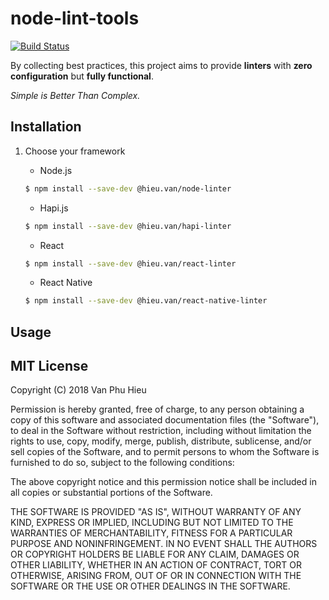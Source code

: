 # node-lint-tools

[![Build Status](https://travis-ci.org/hieuvp/node-lint-tools.svg?branch=master)](https://travis-ci.org/hieuvp/node-lint-tools)

By collecting best practices, this project aims to provide **linters** with **zero configuration** but **fully functional**.

*Simple is Better Than Complex.*

## Installation

1. Choose your framework

	* Node.js

	```sh
	$ npm install --save-dev @hieu.van/node-linter
	```

	* Hapi.js

	```sh
	$ npm install --save-dev @hieu.van/hapi-linter
	```

	* React

	```sh
	$ npm install --save-dev @hieu.van/react-linter
	```

	* React Native

	```sh
	$ npm install --save-dev @hieu.van/react-native-linter
	```

## Usage


## MIT License

Copyright (C) 2018 Van Phu Hieu

Permission is hereby granted, free of charge, to any person obtaining a copy of this software and associated documentation files (the "Software"), to deal in the Software without restriction, including without limitation the rights to use, copy, modify, merge, publish, distribute, sublicense, and/or sell copies of the Software, and to permit persons to whom the Software is furnished to do so, subject to the following conditions:

The above copyright notice and this permission notice shall be included in all copies or substantial portions of the Software.

THE SOFTWARE IS PROVIDED "AS IS", WITHOUT WARRANTY OF ANY KIND, EXPRESS OR IMPLIED, INCLUDING BUT NOT LIMITED TO THE WARRANTIES OF MERCHANTABILITY, FITNESS FOR A PARTICULAR PURPOSE AND NONINFRINGEMENT. IN NO EVENT SHALL THE AUTHORS OR COPYRIGHT HOLDERS BE LIABLE FOR ANY CLAIM, DAMAGES OR OTHER LIABILITY, WHETHER IN AN ACTION OF CONTRACT, TORT OR OTHERWISE, ARISING FROM, OUT OF OR IN CONNECTION WITH THE SOFTWARE OR THE USE OR OTHER DEALINGS IN THE SOFTWARE.
